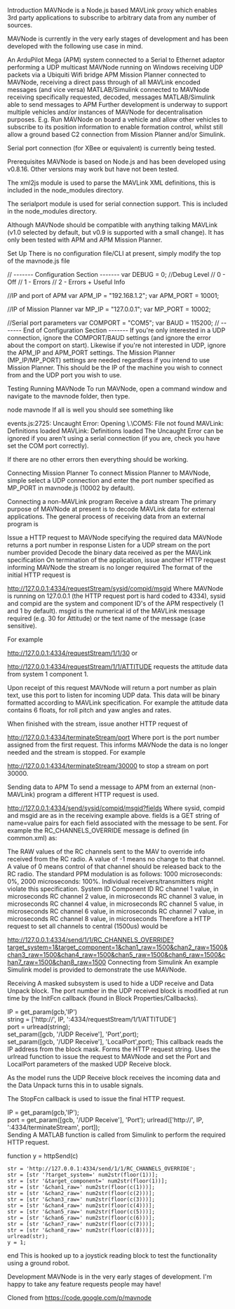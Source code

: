 Introduction
MAVNode is a Node.js based MAVLink proxy which enables 3rd party applications to subscribe to arbitrary data from any number of sources.

MAVNode is currently in the very early stages of development and has been developed with the following use case in mind.

An ArduPilot Mega (APM) system connected to a Serial to Ethernet adaptor performing a UDP multicast
MAVNode running on Windows receiving UDP packets via a Ubiquiti Wifi bridge
APM Mission Planner connected to MAVNode, receiving a direct pass through of all MAVLink encoded messages (and vice versa)
MATLAB/Simulink connected to MAVNode receiving specifically requested, decoded, messages
MATLAB/Simulink able to send messages to APM
Further development is underway to support multiple vehicles and/or instances of MAVNode for decentralisation purposes. E.g. Run MAVNode on board a vehicle and allow other vehicles to subscribe to its position information to enable formation control, whilst still allow a ground based C2 connection from Mission Planner and/or Simulink.

Serial port connection (for XBee or equivalent) is currently being tested.

Prerequisites
MAVNode is based on Node.js and has been developed using v0.8.16. Other versions may work but have not been tested.

The xml2js module is used to parse the MAVLink XML definitions, this is included in the node_modules directory.

The serialport module is used for serial connection support. This is included in the node_modules directory.

Although MAVNode should be compatible with anything talking MAVLink (v1.0 selected by default, but v0.9 is supported with a small change). It has only been tested with APM and APM Mission Planner.

Set Up
There is no configuration file/CLI at present, simply modify the top of the mavnode.js file

// ------- Configuration Section -------
var DEBUG = 0;  //Debug Level
                //      0 - Off
                //      1 - Errors
                //      2 - Errors + Useful Info

//IP and port of APM
var APM_IP = "192.168.1.2";
var APM_PORT = 10001;

//IP of Mission Planner
var MP_IP = "127.0.0.1";
var MP_PORT = 10002;

//Serial port parameters
var COMPORT = "COM5";
var BAUD = 115200;
// ------- End of Configuration Section -------
If you're only interested in a UDP connection, ignore the COMPORT/BAUD settings (and ignore the error about the comport on start). Likewise if you're not interested in UDP, ignore the APM_IP and APM_PORT settings. The Mission Planner (MP_IP/MP_PORT) settings are needed regardless if you intend to use Mission Planner. This should be the IP of the machine you wish to connect from and the UDP port you wish to use.

Testing
Running MAVNode
To run MAVNode, open a command window and navigate to the mavnode folder, then type.

node mavnode
If all is well you should see something like

events.js:2725: Uncaught Error: Opening \\.\COM5: File not found
MAVLink: Definitions loaded
MAVLink: Definitions loaded
The Uncaught Error can be ignored if you aren't using a serial connection (if you are, check you have set the COM port correctly).

If there are no other errors then everything should be working.

Connecting Mission Planner
To connect Mission Planner to MAVNode, simple select a UDP connection and enter the port number specified as MP_PORT in mavnode.js (10002 by default).

Connecting a non-MAVLink program
Receive a data stream
The primary purpose of MAVNode at present is to decode MAVLink data for external applications. The general process of receiving data from an external program is

Issue a HTTP request to MAVNode specifying the required data
MAVNode returns a port number in response
Listen for a UDP stream on the port number provided
Decode the binary data received as per the MAVLink specification
On termination of the application, issue another HTTP request informing MAVNode the stream is no longer required
The format of the initial HTTP request is

http://127.0.0.1:4334/requestStream/sysid/compid/msgid
Where MAVNode is running on 127.0.0.1 (the HTTP request port is hard coded to 4334), sysid and compid are the system and component ID's of the APM respectively (1 and 1 by default). msgid is the numerical id of the MAVLink message required (e.g. 30 for Attitude) or the text name of the message (case sensitive).

For example

http://127.0.0.1:4334/requestStream/1/1/30
or

http://127.0.0.1:4334/requestStream/1/1/ATTITUDE
requests the attitude data from system 1 component 1.

Upon receipt of this request MAVNode will return a port number as plain text, use this port to listen for incoming UDP data. This data will be binary formatted according to MAVLink specification. For example the attitude data contains 6 floats, for roll pitch and yaw angles and rates.

When finished with the stream, issue another HTTP request of

http://127.0.0.1:4334/terminateStream/port
Where port is the port number assigned from the first request. This informs MAVNode the data is no longer needed and the stream is stopped. For example

http://127.0.0.1:4334/terminateStream/30000
to stop a stream on port 30000.

Sending data to APM
To send a message to APM from an external (non-MAVLink) program a different HTTP request is used.

http://127.0.0.1:4334/send/sysid/compid/msgid?fields
Where sysid, compid and msgid are as in the receiving example above. fields is a GET string of name=value pairs for each field associated with the message to be sent. For example the RC_CHANNELS_OVERRIDE message is defined (in common.xml) as:

<message id="70" name="RC_CHANNELS_OVERRIDE">
   <description>The RAW values of the RC channels sent to the MAV to override info received from the RC radio. A value of -1 means no change to that channel. A value of 0 means control of that channel should be released back to the RC radio. The standard PPM modulation is as follows: 1000 microseconds: 0%, 2000 microseconds: 100%. Individual receivers/transmitters might violate this specification.</description>
   <field type="uint8_t" name="target_system">System ID</field>
   <field type="uint8_t" name="target_component">Component ID</field>
   <field type="uint16_t" name="chan1_raw">RC channel 1 value, in microseconds</field>
   <field type="uint16_t" name="chan2_raw">RC channel 2 value, in microseconds</field>
   <field type="uint16_t" name="chan3_raw">RC channel 3 value, in microseconds</field>
   <field type="uint16_t" name="chan4_raw">RC channel 4 value, in microseconds</field>
   <field type="uint16_t" name="chan5_raw">RC channel 5 value, in microseconds</field>
   <field type="uint16_t" name="chan6_raw">RC channel 6 value, in microseconds</field>
   <field type="uint16_t" name="chan7_raw">RC channel 7 value, in microseconds</field>
   <field type="uint16_t" name="chan8_raw">RC channel 8 value, in microseconds</field>
</message>
Therefore a HTTP request to set all channels to central (1500us) would be

http://127.0.0.1:4334/send/1/1/RC_CHANNELS_OVERRIDE?target_system=1&target_component=1&chan1_raw=1500&chan2_raw=1500&chan3_raw=1500&chan4_raw=1500&chan5_raw=1500&chan6_raw=1500&chan7_raw=1500&chan8_raw=1500
Connecting from Simulink
An example Simulink model is provided to demonstrate the use MAVNode.

Receiving
A masked subsystem is used to hide a UDP receive and Data Unpack block. The port number in the UDP received block is modified at run time by the InitFcn callback (found in Block Properties/Callbacks).

IP = get_param(gcb,'IP')                           
string = ['http://', IP, ':4334/requestStream/1/1/ATTITUDE']           
port = urlread(string);                            
set_param([gcb, '/UDP Receive'], 'Port',port);     
set_param([gcb, '/UDP Receive'], 'LocalPort',port);
This callback reads the IP address from the block mask. Forms the HTTP request string. Uses the urlread function to issue the request to MAVNode and set the Port and LocalPort parameters of the masked UDP Receive block.

As the model runs the UDP Receive block receives the incoming data and the Data Unpack turns this in to usable signals.

The StopFcn callback is used to issue the final HTTP request.

IP = get_param(gcb,'IP');                       
port = get_param([gcb, '/UDP Receive'], 'Port');
urlread(['http://', IP, ':4334/terminateStream', port]);       
Sending
A MATLAB function is called from Simulink to perform the required HTTP request.

function y = httpSend(c)

    str = 'http://127.0.0.1:4334/send/1/1/RC_CHANNELS_OVERRIDE';
    str = [str '?target_system=' num2str(floor(1))];
    str = [str '&target_component=' num2str(floor(1))];
    str = [str '&chan1_raw=' num2str(floor(c(1)))];
    str = [str '&chan2_raw=' num2str(floor(c(2)))];
    str = [str '&chan3_raw=' num2str(floor(c(3)))];
    str = [str '&chan4_raw=' num2str(floor(c(4)))];
    str = [str '&chan5_raw=' num2str(floor(c(5)))];
    str = [str '&chan6_raw=' num2str(floor(c(6)))];
    str = [str '&chan7_raw=' num2str(floor(c(7)))];
    str = [str '&chan8_raw=' num2str(floor(c(8)))];
    urlread(str);
    y = 1;
end
This is hooked up to a joystick reading block to test the functionality using a ground robot.

Development
MAVNode is in the very early stages of development. I'm happy to take any feature requests people may have!

Cloned from https://code.google.com/p/mavnode
